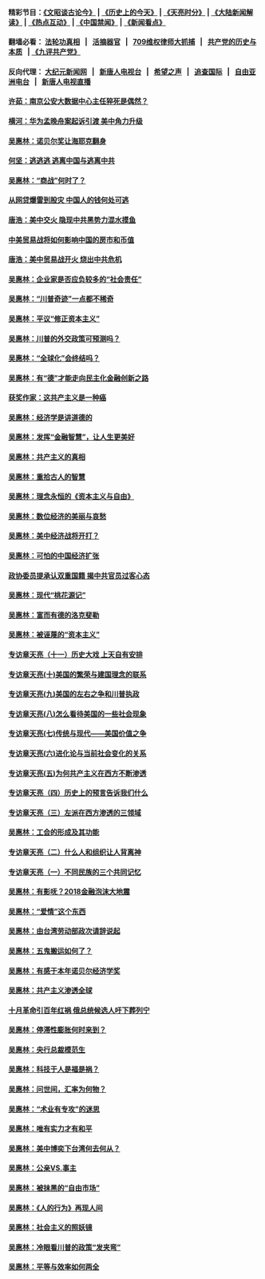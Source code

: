 #### 精彩节目：[《文昭谈古论今》](http://134.209.198.168/wenzhao) | [《历史上的今天》](http://134.209.198.168/today-in-history) | [《天亮时分》](http://134.209.198.168/tianliang) | [《大陆新闻解读》](http://134.209.198.168/ntdtv-comedy) | [《热点互动》](http://134.209.198.168/ntdtv-rdhd)  | [《中国禁闻》](http://134.209.198.168/ntdtv-news) | [《新闻看点》](http://134.209.198.168/news-insight) 

  #### 翻墙必看： [法轮功真相](http://134.209.198.168:10000/videos/truth.html) &nbsp;&nbsp;|&nbsp;&nbsp; [活摘器官](http://134.209.198.168:10000/videos/res/Organs/) &nbsp;&nbsp;|&nbsp;&nbsp; [709维权律师大抓捕](http://134.209.198.168:10000/videos/709/) &nbsp;&nbsp;|&nbsp;&nbsp; [共产党的历史与本质](http://134.209.198.168:10000/videos/ccp.html) &nbsp;&nbsp;| [《九评共产党》](http://134.209.198.168:10000/videos/jiuping/) 

#### 反向代理： [大纪元新闻网](http://134.209.198.168:10080/) &nbsp;&nbsp;|&nbsp;&nbsp; [新唐人电视台](http://134.209.198.168:8000/) &nbsp;&nbsp;|&nbsp;&nbsp; [希望之声](http://134.209.198.168:8200/) &nbsp;&nbsp;|&nbsp;&nbsp; [追查国际](http://134.209.198.168:10010/) &nbsp;&nbsp;|&nbsp;&nbsp; [自由亚洲电台](http://134.209.198.168:9800/) &nbsp;&nbsp;|&nbsp;&nbsp; [新唐人电视直播](http://134.209.198.168/) 

#### [许茹：南京公安大数据中心主任猝死是偶然？](../pages/nsc423/n11064744.md?t=04050937) 

#### [横河：华为孟晚舟案起诉引渡 美中角力升级](../pages/nsc423/n11027230.md?t=04050937) 

#### [吴惠林：诺贝尔奖让海耶克翻身](../pages/nsc423/n10890049.md?t=04050937) 

#### [何坚：逃逃逃 逃离中国与逃离中共](../pages/nsc423/n10592891.md?t=04050937) 

#### [吴惠林：“商战”何时了？](../pages/nsc423/n10573558.md?t=04050937) 

#### [从网贷爆雷到股灾 中国人的钱何处可逃](../pages/nsc423/n10572800.md?t=04050937) 

#### [唐浩：美中交火 隐现中共黑势力混水摸鱼](../pages/nsc423/n10544040.md?t=04050937) 

#### [中美贸易战将如何影响中国的房市和币值](../pages/nsc423/n10543697.md?t=04050937) 

#### [唐浩：美中贸易战开火 烧出中共危机](../pages/nsc423/n10540126.md?t=04050937) 

#### [吴惠林：企业家是否应负较多的“社会责任”](../pages/nsc423/n10535022.md?t=04050937) 

#### [吴惠林：“川普奇迹”一点都不稀奇](../pages/nsc423/n10512808.md?t=04050937) 

#### [吴惠林：平议“修正资本主义”](../pages/nsc423/n10495724.md?t=04050937) 

#### [吴惠林：川普的外交政策可预测吗？](../pages/nsc423/n10462387.md?t=04050937) 

#### [吴惠林：“全球化”会终结吗？](../pages/nsc423/n10452838.md?t=04050937) 

#### [吴惠林：有“德”才能走向民主化金融创新之路](../pages/nsc423/n10432292.md?t=04050937) 

#### [获奖作家：这共产主义是一种癌](../pages/nsc423/n10431541.md?t=04050937) 

#### [吴惠林：经济学是讲道德的](../pages/nsc423/n10398014.md?t=04050937) 

#### [吴惠林：发挥“金融智慧”，让人生更美好](../pages/nsc423/n10375019.md?t=04050937) 

#### [吴惠林：共产主义的真相](../pages/nsc423/n10351394.md?t=04050937) 

#### [吴惠林：重拾古人的智慧](../pages/nsc423/n10337691.md?t=04050937) 

#### [吴惠林：理念永恒的《资本主义与自由》](../pages/nsc423/n10316274.md?t=04050937) 

#### [吴惠林：数位经济的美丽与哀愁](../pages/nsc423/n10292946.md?t=04050937) 

#### [吴惠林：美中经济战将开打？](../pages/nsc423/n10258825.md?t=04050937) 

#### [吴惠林：可怕的中国经济扩张](../pages/nsc423/n10219147.md?t=04050937) 

#### [政协委员提承认双重国籍 揭中共官员过客心态](../pages/nsc423/n10208809.md?t=04050937) 

#### [吴惠林：现代“桃花源记”](../pages/nsc423/n10185234.md?t=04050937) 

#### [吴惠林：富而有德的洛克斐勒](../pages/nsc423/n10142264.md?t=04050937) 

#### [吴惠林：被诬蔑的“资本主义”](../pages/nsc423/n10124816.md?t=04050937) 

#### [专访章天亮（十一）历史大戏 上天自有安排](../pages/nsc423/n10094905.md?t=04050937) 

#### [专访章天亮(十)美国的繁荣与建国理念的联系](../pages/nsc423/n10094899.md?t=04050937) 

#### [专访章天亮(九)美国的左右之争和川普执政](../pages/nsc423/n10094889.md?t=04050937) 

#### [专访章天亮(八)怎么看待美国的一些社会现象](../pages/nsc423/n10094857.md?t=04050937) 

#### [专访章天亮(七)传统与现代——美国价值之争](../pages/nsc423/n10093140.md?t=04050937) 

#### [专访章天亮(六)进化论与当前社会变化的关系](../pages/nsc423/n10092036.md?t=04050937) 

#### [专访章天亮(五)为何共产主义在西方不断渗透](../pages/nsc423/n10083620.md?t=04050937) 

#### [专访章天亮（四）历史上的预言告诉我们什么](../pages/nsc423/n10083606.md?t=04050937) 

#### [专访章天亮（三）左派在西方渗透的三领域](../pages/nsc423/n10081115.md?t=04050937) 

#### [吴惠林：工会的形成及其功能](../pages/nsc423/n10080633.md?t=04050937) 

#### [专访章天亮（二）什么人和组织让人背离神](../pages/nsc423/n10076637.md?t=04050937) 

#### [专访章天亮（一）不同民族的三个共同记忆](../pages/nsc423/n10074188.md?t=04050937) 

#### [吴惠林：有影呒？2018金融泡沫大地震](../pages/nsc423/n10040534.md?t=04050937) 

#### [吴惠林：“爱情”这个东西](../pages/nsc423/n10019423.md?t=04050937) 

#### [吴惠林：由台湾劳动部政次请辞说起](../pages/nsc423/n9979679.md?t=04050937) 

#### [吴惠林：五鬼搬运如何了？](../pages/nsc423/n9925338.md?t=04050937) 

#### [吴惠林：有感于本年诺贝尔经济学奖](../pages/nsc423/n9871883.md?t=04050937) 

#### [吴惠林：共产主义渗透全球](../pages/nsc423/n9812748.md?t=04050937) 

#### [十月革命引百年红祸 俄总统候选人吁下葬列宁](../pages/nsc423/n9810182.md?t=04050937) 

#### [吴惠林：停滞性膨胀何时来到？](../pages/nsc423/n9764136.md?t=04050937) 

#### [吴惠林：央行总裁模范生](../pages/nsc423/n9728134.md?t=04050937) 

#### [吴惠林：科技于人是福是祸？](../pages/nsc423/n9672982.md?t=04050937) 

#### [吴惠林：问世间，汇率为何物？](../pages/nsc423/n9621788.md?t=04050937) 

#### [吴惠林：“术业有专攻”的迷思](../pages/nsc423/n9580363.md?t=04050937) 

#### [吴惠林：唯有实力才有和平](../pages/nsc423/n9529599.md?t=04050937) 

#### [吴惠林：美中博奕下台湾何去何从？](../pages/nsc423/n9483598.md?t=04050937) 

#### [吴惠林：公亲VS.事主](../pages/nsc423/n9425637.md?t=04050937) 

#### [吴惠林：被抹黑的“自由市场”](../pages/nsc423/n9351545.md?t=04050937) 

#### [吴惠林：《人的行为》再现人间](../pages/nsc423/n9296339.md?t=04050937) 

#### [吴惠林：社会主义的照妖镜](../pages/nsc423/n9243460.md?t=04050937) 

#### [吴惠林：冷眼看川普的政策“发夹弯”](../pages/nsc423/n9120684.md?t=04050937) 

#### [吴惠林：平等与效率如何两全](../pages/nsc423/n9075430.md?t=04050937) 

